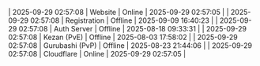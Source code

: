 | 2025-09-29 02:57:08 | Website | Online | 2025-09-29 02:57:05 |
| 2025-09-29 02:57:08 | Registration | Offline | 2025-09-09 16:40:23 |
| 2025-09-29 02:57:08 | Auth Server | Offline | 2025-08-18 09:33:31 |
| 2025-09-29 02:57:08 | Kezan (PvE) | Offline | 2025-08-03 17:58:02 |
| 2025-09-29 02:57:08 | Gurubashi (PvP) | Offline | 2025-08-23 21:44:06 |
| 2025-09-29 02:57:08 | Cloudflare | Online | 2025-09-29 02:57:05 |
